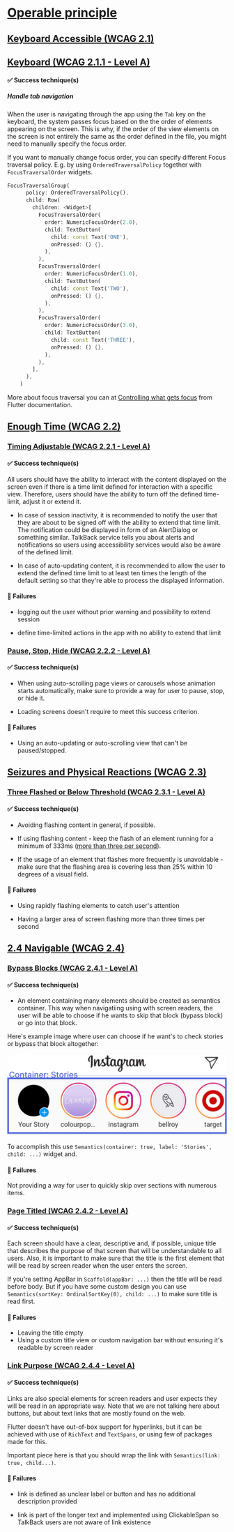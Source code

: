 # [Operable principle](../../principles/operable_principle.md#operable-principle)

## [Keyboard Accessible (WCAG 2.1)](../../principles/operable_principle.md#keyboard-accessible-wcag-21)

## [Keyboard (WCAG 2.1.1 - Level A)](../../principles/operable_principle.md#keyboard-wcag-211---level-a)

#### ✅ Success technique(s)

##### Handle tab navigation

When the user is navigating through the app using the `Tab` key on the keyboard, the system passes focus based on the the order of elements appearing on the screen. This is why, if the order of the view elements on the screen is not entirely the same as the order defined in the file, you might need to manually specify the focus order.

If you want to manually change focus order, you can specify different Focus traversal policy. E.g. by using `OrderedTraversalPolicy` together with `FocusTraversalOrder` widgets.

```dart
FocusTraversalGroup(
      policy: OrderedTraversalPolicy(),
      child: Row(
        children: <Widget>[
          FocusTraversalOrder(
            order: NumericFocusOrder(2.0),
            child: TextButton(
              child: const Text('ONE'),
              onPressed: () {},
            ),
          ),
          FocusTraversalOrder(
            order: NumericFocusOrder(1.0),
            child: TextButton(
              child: const Text('TWO'),
              onPressed: () {},
            ),
          ),
          FocusTraversalOrder(
            order: NumericFocusOrder(3.0),
            child: TextButton(
              child: const Text('THREE'),
              onPressed: () {},
            ),
          ),
        ],
      ),
    )
```

More about focus traversal you can at [Controlling what gets focus](https://docs.flutter.dev/development/ui/advanced/focus#controlling-what-gets-focus) from Flutter documentation.

## [Enough Time (WCAG 2.2)](../../principles/operable_principle.md#enough-time-wcag-22)

### [Timing Adjustable (WCAG 2.2.1  - Level A)](../../principles/operable_principle.md#timing-adjustable-wcag-221----level-a)

#### ✅ Success technique(s)

All users should have the ability to interact with the content displayed on the screen even if there is a time limit defined for interaction with a specific view. Therefore, users should have the ability to turn off the defined time-limit, adjust it or extend it.

- In case of session inactivity, it is recommended to notify the user that they are about to be signed off with the ability to extend that time limit. The notification could be displayed in form of an AlertDialog or something similar. TalkBack service tells you about alerts and notifications so users using accessibility services would also be aware of the defined limit.

- In case of auto-updating content, it is recommended to allow the user to extend the defined time limit to at least ten times the length of the default setting so that they're able to process the displayed information.

#### 🚫 Failures

- logging out the user without prior warning and possibility to extend session

- define time-limited actions in the app with no ability to extend that limit

### [Pause, Stop, Hide (WCAG 2.2.2 - Level A)](../../principles/operable_principle.md#pause-stop-hide-wcag-222---level-a)

#### ✅ Success technique(s)

- When using auto-scrolling page views or carousels whose animation starts automatically, make sure to provide a way for user to pause, stop, or hide it.

- Loading screens doesn't require to meet this success criterion.

#### 🚫 Failures

- Using an auto-updating or auto-scrolling view that can't be paused/stopped.

## [Seizures and Physical Reactions (WCAG 2.3)](../../principles/operable_principle.md#seizures-and-physical-reactions-wcag-23)

### [Three Flashed or Below Threshold (WCAG 2.3.1 - Level A)](../../principles/operable_principle.md#three-flashed-or-below-threshold-wcag-231---level-a)

#### ✅ Success technique(s)

- Avoiding flashing content in general, if possible.

- If using flashing content - keep the flash of an element running for a minimum of 333ms ([more than three per second](https://www.w3.org/WAI/WCAG21/Understanding/three-flashes-or-below-threshold.html)).

- If the usage of an element that flashes more frequently is unavoidable - make sure that the flashing area is covering less than 25% within 10 degrees of a visual field.

#### 🚫 Failures

- Using rapidly flashing elements to catch user's attention

- Having a larger area of screen flashing more than three times per second

## [2.4 Navigable (WCAG 2.4)](../../principles/operable_principle.md#navigable-wcag-24)

### [Bypass Blocks (WCAG 2.4.1 - Level A)](../../principles/operable_principle.md#bypass-blocks-wcag-241---level-a)

#### ✅ Success technique(s)

- An element containing many elements should be created as semantics container. This way when navigatiing using with screen readers, the user will be able to choose if he wants to skip that block (bypass block) or go into that block.

Here's example image where user can choose if he want's to check stories or bypass that block altogether:

![](/resources/images/stories.png)

To accomplish this use `Semantics(container: true, label: 'Stories', child: ...)` widget and.

#### 🚫 Failures

Not providing a way for user to quickly skip over sections with numerous items.

### [Page Titled (WCAG 2.4.2 - Level A)](../../principles/operable_principle.md#page-titled-wcag-242--level-a)

#### ✅ Success technique(s)

Each screen should have a clear, descriptive and, if possible, unique title that describes the purpose of that screen that will be understandable to all users. Also, it is important to make sure that the title is the first element that will be read by screen reader when the user enters the screen. 

If you're setting AppBar in `Scaffold(appBar: ...)` then the title will be read before body. But if you have some custom design you can use `Semantics(sortKey: OrdinalSortKey(0), child: ...)` to make sure title is read first.

#### 🚫 Failures

- Leaving the title empty
- Using a custom title view or custom navigation bar without ensuring it's readable by screen reader

### [Link Purpose (WCAG 2.4.4 - Level A)](../../principles/operable_principle.md#link-purpose-wcag-244---level-a)

#### ✅ Success technique(s)

Links are also special elements for screen readers and user expects they will be read in an appropriate way. Note that we are not talking here about buttons, but about text links that are mostly found on the web.

Flutter doesn't have out-of-box support for hyperlinks, but it can be achieved with use of `RichText` and `TextSpans`, or using few of packages made for this.

Important piece here is that you should wrap the link with `Semantics(link: true, child...)`.

#### 🚫 Failures

- link is defined as unclear label or button and has no additional description provided

- link is part of the longer text and implemented using ClickableSpan so TalkBack users are not aware of link existence
